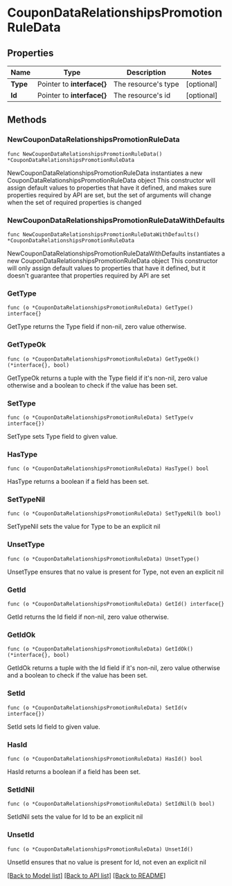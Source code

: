 # CouponDataRelationshipsPromotionRuleData

## Properties

Name | Type | Description | Notes
------------ | ------------- | ------------- | -------------
**Type** | Pointer to **interface{}** | The resource&#39;s type | [optional] 
**Id** | Pointer to **interface{}** | The resource&#39;s id | [optional] 

## Methods

### NewCouponDataRelationshipsPromotionRuleData

`func NewCouponDataRelationshipsPromotionRuleData() *CouponDataRelationshipsPromotionRuleData`

NewCouponDataRelationshipsPromotionRuleData instantiates a new CouponDataRelationshipsPromotionRuleData object
This constructor will assign default values to properties that have it defined,
and makes sure properties required by API are set, but the set of arguments
will change when the set of required properties is changed

### NewCouponDataRelationshipsPromotionRuleDataWithDefaults

`func NewCouponDataRelationshipsPromotionRuleDataWithDefaults() *CouponDataRelationshipsPromotionRuleData`

NewCouponDataRelationshipsPromotionRuleDataWithDefaults instantiates a new CouponDataRelationshipsPromotionRuleData object
This constructor will only assign default values to properties that have it defined,
but it doesn't guarantee that properties required by API are set

### GetType

`func (o *CouponDataRelationshipsPromotionRuleData) GetType() interface{}`

GetType returns the Type field if non-nil, zero value otherwise.

### GetTypeOk

`func (o *CouponDataRelationshipsPromotionRuleData) GetTypeOk() (*interface{}, bool)`

GetTypeOk returns a tuple with the Type field if it's non-nil, zero value otherwise
and a boolean to check if the value has been set.

### SetType

`func (o *CouponDataRelationshipsPromotionRuleData) SetType(v interface{})`

SetType sets Type field to given value.

### HasType

`func (o *CouponDataRelationshipsPromotionRuleData) HasType() bool`

HasType returns a boolean if a field has been set.

### SetTypeNil

`func (o *CouponDataRelationshipsPromotionRuleData) SetTypeNil(b bool)`

 SetTypeNil sets the value for Type to be an explicit nil

### UnsetType
`func (o *CouponDataRelationshipsPromotionRuleData) UnsetType()`

UnsetType ensures that no value is present for Type, not even an explicit nil
### GetId

`func (o *CouponDataRelationshipsPromotionRuleData) GetId() interface{}`

GetId returns the Id field if non-nil, zero value otherwise.

### GetIdOk

`func (o *CouponDataRelationshipsPromotionRuleData) GetIdOk() (*interface{}, bool)`

GetIdOk returns a tuple with the Id field if it's non-nil, zero value otherwise
and a boolean to check if the value has been set.

### SetId

`func (o *CouponDataRelationshipsPromotionRuleData) SetId(v interface{})`

SetId sets Id field to given value.

### HasId

`func (o *CouponDataRelationshipsPromotionRuleData) HasId() bool`

HasId returns a boolean if a field has been set.

### SetIdNil

`func (o *CouponDataRelationshipsPromotionRuleData) SetIdNil(b bool)`

 SetIdNil sets the value for Id to be an explicit nil

### UnsetId
`func (o *CouponDataRelationshipsPromotionRuleData) UnsetId()`

UnsetId ensures that no value is present for Id, not even an explicit nil

[[Back to Model list]](../README.md#documentation-for-models) [[Back to API list]](../README.md#documentation-for-api-endpoints) [[Back to README]](../README.md)


